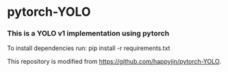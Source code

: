 # pytorch-YOLO

### This is a YOLO v1 implementation using pytorch

To install dependencies run:
pip install -r requirements.txt

This repository is modified from https://github.com/happyjin/pytorch-YOLO.
